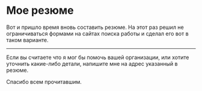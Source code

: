 # Мое резюме

Вот и пришло время вновь составить резюме. На этот раз решил не ограничиваться формами на сайтах поиска работы и сделал его вот в таком варианте.

---

Если вы считаете что я мог бы помочь вашей организации, или хотите уточнить какие-либо детали, напишите мне на адрес указанный в резюме.

Спасибо всем прочитавшим.
